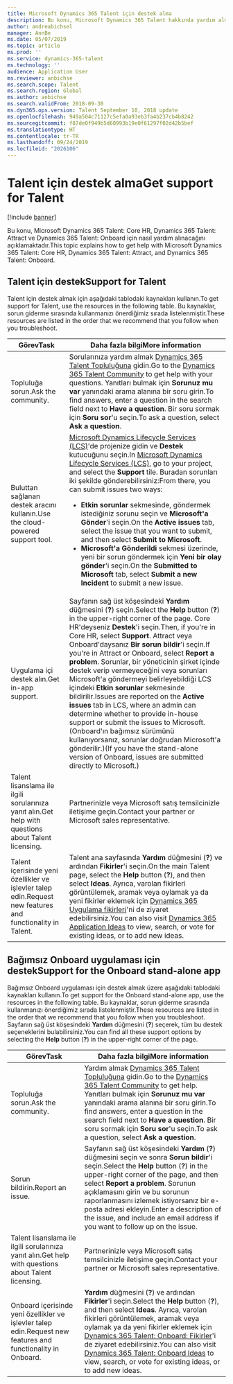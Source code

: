 ```yaml
---
title: Microsoft Dynamics 365 Talent için destek alma
description: Bu konu, Microsoft Dynamics 365 Talent hakkında yardım almayı açıklar.
author: andreabichsel
manager: AnnBe
ms.date: 05/07/2019
ms.topic: article
ms.prod: ''
ms.service: dynamics-365-talent
ms.technology: ''
audience: Application User
ms.reviewer: anbichse
ms.search.scope: Talent
ms.search.region: Global
ms.author: anbichse
ms.search.validFrom: 2018-09-30
ms.dyn365.ops.version: Talent September 10, 2018 update
ms.openlocfilehash: 949a504c71127c5efa0a93eb3fa4b237cb4b8242
ms.sourcegitcommit: f87de0f949b5d60993b19e0f61297f02d42b5bef
ms.translationtype: HT
ms.contentlocale: tr-TR
ms.lasthandoff: 09/24/2019
ms.locfileid: "2026106"
---
```

# <a name="get-support-for-talent"></a><span data-ttu-id="931e5-103">Talent için destek alma</span><span class="sxs-lookup"><span data-stu-id="931e5-103">Get support for Talent</span></span>

[!include [banner](includes/banner.md)]

<span data-ttu-id="931e5-104">Bu konu, Microsoft Dynamics 365 Talent: Core HR, Dynamics 365 Talent: Attract ve Dynamics 365 Talent: Onboard için nasıl yardım alınacağını açıklamaktadır.</span><span class="sxs-lookup"><span data-stu-id="931e5-104">This topic explains how to get help with Microsoft Dynamics 365 Talent: Core HR, Dynamics 365 Talent: Attract, and Dynamics 365 Talent: Onboard.</span></span>

## <a name="support-for-talent"></a><span data-ttu-id="931e5-105">Talent için destek</span><span class="sxs-lookup"><span data-stu-id="931e5-105">Support for Talent</span></span>

<span data-ttu-id="931e5-106">Talent için destek almak için aşağıdaki tablodaki kaynakları kullanın.</span><span class="sxs-lookup"><span data-stu-id="931e5-106">To get support for Talent, use the resources in the following table.</span></span> <span data-ttu-id="931e5-107">Bu kaynaklar, sorun giderme sırasında kullanmanızı önerdiğimiz sırada listelenmiştir.</span><span class="sxs-lookup"><span data-stu-id="931e5-107">These resources are listed in the order that we recommend that you follow when you troubleshoot.</span></span>

| <span data-ttu-id="931e5-108">Görev</span><span class="sxs-lookup"><span data-stu-id="931e5-108">Task</span></span> | <span data-ttu-id="931e5-109">Daha fazla bilgi</span><span class="sxs-lookup"><span data-stu-id="931e5-109">More information</span></span> |
|------|------------------|
| <span data-ttu-id="931e5-110">Topluluğa sorun.</span><span class="sxs-lookup"><span data-stu-id="931e5-110">Ask the community.</span></span> | <span data-ttu-id="931e5-111">Sorularınıza yardım almak [Dynamics 365 Talent Topluluğuna](https://community.dynamics.com/365/talent) gidin.</span><span class="sxs-lookup"><span data-stu-id="931e5-111">Go to the [Dynamics 365 Talent Community](https://community.dynamics.com/365/talent) to get help with your questions.</span></span> <span data-ttu-id="931e5-112">Yanıtları bulmak için **Sorunuz mu var** yanındaki arama alanına bir soru girin.</span><span class="sxs-lookup"><span data-stu-id="931e5-112">To find answers, enter a question in the search field next to **Have a question**.</span></span> <span data-ttu-id="931e5-113">Bir soru sormak için **Soru sor**'u seçin.</span><span class="sxs-lookup"><span data-stu-id="931e5-113">To ask a question, select **Ask a question**.</span></span> |
| <span data-ttu-id="931e5-114">Buluttan sağlanan destek aracını kullanın.</span><span class="sxs-lookup"><span data-stu-id="931e5-114">Use the cloud-powered support tool.</span></span> | <span data-ttu-id="931e5-115">[Microsoft Dynamics Lifecycle Services (LCS)](https://lcs.dynamics.com/)'de projenize gidin ve **Destek** kutucuğunu seçin.</span><span class="sxs-lookup"><span data-stu-id="931e5-115">In [Microsoft Dynamics Lifecycle Services (LCS)](https://lcs.dynamics.com/), go to your project, and select the **Support** tile.</span></span> <span data-ttu-id="931e5-116">Buradan sorunları iki şekilde gönderebilirsiniz:</span><span class="sxs-lookup"><span data-stu-id="931e5-116">From there, you can submit issues two ways:</span></span><ul><li><span data-ttu-id="931e5-117">**Etkin sorunlar** sekmesinde, göndermek istediğiniz sorunu seçin ve **Microsoft'a Gönder**'i seçin.</span><span class="sxs-lookup"><span data-stu-id="931e5-117">On the **Active issues** tab, select the issue that you want to submit, and then select **Submit to Microsoft**.</span></span></li><li><span data-ttu-id="931e5-118">**Microsoft'a Gönderildi** sekmesi üzerinde, yeni bir sorun göndermek için **Yeni bir olay gönder**'i seçin.</span><span class="sxs-lookup"><span data-stu-id="931e5-118">On the **Submitted to Microsoft** tab, select **Submit a new Incident** to submit a new issue.</span></span></li></ul> |
| <span data-ttu-id="931e5-119">Uygulama içi destek alın.</span><span class="sxs-lookup"><span data-stu-id="931e5-119">Get in-app support.</span></span> | <span data-ttu-id="931e5-120">Sayfanın sağ üst köşesindeki **Yardım** düğmesini (**?**) seçin.</span><span class="sxs-lookup"><span data-stu-id="931e5-120">Select the **Help** button (**?**) in the upper-right corner of the page.</span></span> <span data-ttu-id="931e5-121">Core HR'deyseniz **Destek**'i seçin.</span><span class="sxs-lookup"><span data-stu-id="931e5-121">Then, if you're in Core HR, select **Support**.</span></span> <span data-ttu-id="931e5-122">Attract veya Onboard'daysanız **Bir sorun bildir**'i seçin.</span><span class="sxs-lookup"><span data-stu-id="931e5-122">If you're in Attract or Onboard, select **Report a problem**.</span></span> <span data-ttu-id="931e5-123">Sorunlar, bir yöneticinin şirket içinde destek verip vermeyeceğini veya sorunları Microsoft'a göndermeyi belirleyebildiği LCS içindeki **Etkin sorunlar** sekmesinde bildirilir.</span><span class="sxs-lookup"><span data-stu-id="931e5-123">Issues are reported on the **Active issues** tab in LCS, where an admin can determine whether to provide in-house support or submit the issues to Microsoft.</span></span> <span data-ttu-id="931e5-124">(Onboard'ın bağımsız sürümünü kullanıyorsanız, sorunlar doğrudan Microsoft'a gönderilir.)</span><span class="sxs-lookup"><span data-stu-id="931e5-124">(If you have the stand-alone version of Onboard, issues are submitted directly to Microsoft.)</span></span> |
| <span data-ttu-id="931e5-125">Talent lisanslama ile ilgili sorularınıza yanıt alın.</span><span class="sxs-lookup"><span data-stu-id="931e5-125">Get help with questions about Talent licensing.</span></span> | <span data-ttu-id="931e5-126">Partnerinizle veya Microsoft satış temsilcinizle iletişime geçin.</span><span class="sxs-lookup"><span data-stu-id="931e5-126">Contact your partner or Microsoft sales representative.</span></span> |
| <span data-ttu-id="931e5-127">Talent içerisinde yeni özellikler ve işlevler talep edin.</span><span class="sxs-lookup"><span data-stu-id="931e5-127">Request new features and functionality in Talent.</span></span> | <span data-ttu-id="931e5-128">Talent ana sayfasında **Yardım** düğmesini (**?**) ve ardından **Fikirler**'i seçin.</span><span class="sxs-lookup"><span data-stu-id="931e5-128">On the main Talent page, select the **Help** button (**?**), and then select **Ideas**.</span></span> <span data-ttu-id="931e5-129">Ayrıca, varolan fikirleri görüntülemek, aramak veya oylamak ya da yeni fikirler eklemek için [Dynamics 365 Uygulama fikirleri](https://experience.dynamics.com/ideas/)'ni de ziyaret edebilirsiniz.</span><span class="sxs-lookup"><span data-stu-id="931e5-129">You can also visit [Dynamics 365 Application Ideas](https://experience.dynamics.com/ideas/) to view, search, or vote for existing ideas, or to add new ideas.</span></span> |

## <a name="support-for-the-onboard-stand-alone-app"></a><span data-ttu-id="931e5-130">Bağımsız Onboard uygulaması için destek</span><span class="sxs-lookup"><span data-stu-id="931e5-130">Support for the Onboard stand-alone app</span></span>

<span data-ttu-id="931e5-131">Bağımsız Onboard uygulaması için destek almak üzere aşağıdaki tablodaki kaynakları kullanın.</span><span class="sxs-lookup"><span data-stu-id="931e5-131">To get support for the Onboard stand-alone app, use the resources in the following table.</span></span> <span data-ttu-id="931e5-132">Bu kaynaklar, sorun giderme sırasında kullanmanızı önerdiğimiz sırada listelenmiştir.</span><span class="sxs-lookup"><span data-stu-id="931e5-132">These resources are listed in the order that we recommend that you follow when you troubleshoot.</span></span> <span data-ttu-id="931e5-133">Sayfanın sağ üst köşesindeki **Yardım** düğmesini (**?**) seçerek, tüm bu destek seçeneklerini bulabilirsiniz.</span><span class="sxs-lookup"><span data-stu-id="931e5-133">You can find all these support options by selecting the **Help** button (**?**) in the upper-right corner of the page.</span></span>

| <span data-ttu-id="931e5-134">Görev</span><span class="sxs-lookup"><span data-stu-id="931e5-134">Task</span></span> | <span data-ttu-id="931e5-135">Daha fazla bilgi</span><span class="sxs-lookup"><span data-stu-id="931e5-135">More information</span></span> |
|------|------------------|
| <span data-ttu-id="931e5-136">Topluluğa sorun.</span><span class="sxs-lookup"><span data-stu-id="931e5-136">Ask the community.</span></span> | <span data-ttu-id="931e5-137">Yardım almak [Dynamics 365 Talent Topluluğuna](https://community.dynamics.com/365/talent) gidin.</span><span class="sxs-lookup"><span data-stu-id="931e5-137">Go to the [Dynamics 365 Talent Community](https://community.dynamics.com/365/talent) to get help.</span></span> <span data-ttu-id="931e5-138">Yanıtları bulmak için **Sorunuz mu var** yanındaki arama alanına bir soru girin.</span><span class="sxs-lookup"><span data-stu-id="931e5-138">To find answers, enter a question in the search field next to **Have a question**.</span></span> <span data-ttu-id="931e5-139">Bir soru sormak için **Soru sor**'u seçin.</span><span class="sxs-lookup"><span data-stu-id="931e5-139">To ask a question, select **Ask a question**.</span></span> |
| <span data-ttu-id="931e5-140">Sorun bildirin.</span><span class="sxs-lookup"><span data-stu-id="931e5-140">Report an issue.</span></span> | <span data-ttu-id="931e5-141">Sayfanın sağ üst köşesindeki **Yardım** (**?**) düğmesini seçin ve sonra **Sorun bildir**'i seçin.</span><span class="sxs-lookup"><span data-stu-id="931e5-141">Select the **Help** button (**?**) in the upper-right corner of the page, and then select **Report a problem**.</span></span> <span data-ttu-id="931e5-142">Sorunun açıklamasını girin ve bu sorunun raporlanmasını izlemek istiyorsanız bir e-posta adresi ekleyin.</span><span class="sxs-lookup"><span data-stu-id="931e5-142">Enter a description of the issue, and include an email address if you want to follow up on the issue.</span></span> |
| <span data-ttu-id="931e5-143">Talent lisanslama ile ilgili sorularınıza yanıt alın.</span><span class="sxs-lookup"><span data-stu-id="931e5-143">Get help with questions about Talent licensing.</span></span> | <span data-ttu-id="931e5-144">Partnerinizle veya Microsoft satış temsilcinizle iletişime geçin.</span><span class="sxs-lookup"><span data-stu-id="931e5-144">Contact your partner or Microsoft sales representative.</span></span> |
| <span data-ttu-id="931e5-145">Onboard içerisinde yeni özellikler ve işlevler talep edin.</span><span class="sxs-lookup"><span data-stu-id="931e5-145">Request new features and functionality in Onboard.</span></span> | <span data-ttu-id="931e5-146">**Yardım** düğmesini (**?**) ve ardından **Fikirler**'i seçin.</span><span class="sxs-lookup"><span data-stu-id="931e5-146">Select the **Help** button (**?**), and then select **Ideas**.</span></span> <span data-ttu-id="931e5-147">Ayrıca, varolan fikirleri görüntülemek, aramak veya oylamak ya da yeni fikirler eklemek için [Dynamics 365 Talent: Onboard: Fikirler](https://experience.dynamics.com/ideas/categories/?forum=569a7fb2-8327-e911-a95a-000d3a4f3883&forumName=Dynamics%20365%20for%20Talent%3A%20Onboard)'i de ziyaret edebilirsiniz.</span><span class="sxs-lookup"><span data-stu-id="931e5-147">You can also visit [Dynamics 365 Talent: Onboard Ideas](https://experience.dynamics.com/ideas/categories/?forum=569a7fb2-8327-e911-a95a-000d3a4f3883&forumName=Dynamics%20365%20for%20Talent%3A%20Onboard) to view, search, or vote for existing ideas, or to add new ideas.</span></span> |
